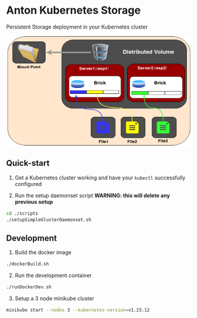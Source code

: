# Anton Kubernetes Storage
Persistent Storage deployment in your Kubernetes cluster

<img src="./images/glusterfs_architecture.png" alt="File System Architecture" width="500" height="300"/>

## Quick-start

1. Get a Kubernetes cluster working and have your `kubectl` successfully configured

2. Run the setup daemonset script **WARNING: this will delete any previous setup**

```bash
cd ./scripts
./setupSimpleGlusterDaemonset.sh
```

## Development

1. Build the docker image

```bash
./dockerBuild.sh
```

2. Run the development container

```bash
./runDockerDev.sh
```

3. Setup a 3 node minikube cluster

```bash
minikube start --nodes 3 --kubernetes-version=v1.23.12
```

